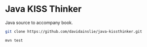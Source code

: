 Java KISS Thinker
=================
Java source to accompany book. 

```bash
git clone https://github.com/davidainslie/java-kissthinker.git

mvn test
```